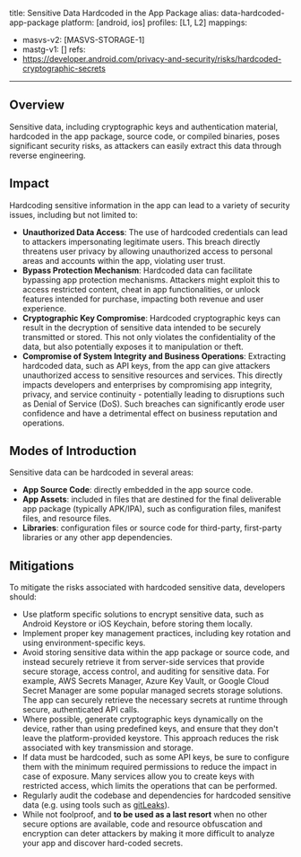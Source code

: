 title: Sensitive Data Hardcoded in the App Package
alias: data-hardcoded-app-package
platform: [android, ios]
profiles: [L1, L2]
mappings:
  - masvs-v2: [MASVS-STORAGE-1]
  - mastg-v1: []
refs:
  - https://developer.android.com/privacy-and-security/risks/hardcoded-cryptographic-secrets
---

## Overview

Sensitive data, including cryptographic keys and authentication material, hardcoded in the app package, source code, or compiled binaries, poses significant security risks, as attackers can easily extract this data through reverse engineering.

## Impact

Hardcoding sensitive information in the app can lead to a variety of security issues, including but not limited to:

- **Unauthorized Data Access**: The use of hardcoded credentials can lead to attackers impersonating legitimate users. This breach directly threatens user privacy by allowing unauthorized access to personal areas and accounts within the app, violating user trust.
- **Bypass Protection Mechanism**: Hardcoded data can facilitate bypassing app protection mechanisms. Attackers might exploit this to access restricted content, cheat in app functionalities, or unlock features intended for purchase, impacting both revenue and user experience.
- **Cryptographic Key Compromise**: Hardcoded cryptographic keys can result in the decryption of sensitive data intended to be securely transmitted or stored. This not only violates the confidentiality of the data, but also potentially exposes it to manipulation or theft.
- **Compromise of System Integrity and Business Operations**: Extracting hardcoded data, such as API keys, from the app can give attackers unauthorized access to sensitive resources and services. This directly impacts developers and enterprises by compromising app integrity, privacy, and service continuity - potentially leading to disruptions such as Denial of Service (DoS). Such breaches can significantly erode user confidence and have a detrimental effect on business reputation and operations.

## Modes of Introduction

Sensitive data can be hardcoded in several areas:

- **App Source Code**: directly embedded in the app source code.
- **App Assets**: included in files that are destined for the final deliverable app package (typically APK/IPA), such as configuration files, manifest files, and resource files.
- **Libraries**: configuration files or source code for third-party, first-party libraries or any other app dependencies.

## Mitigations

To mitigate the risks associated with hardcoded sensitive data, developers should:
- Use platform specific solutions to encrypt sensitive data, such as Android Keystore or iOS Keychain, before storing them locally.
- Implement proper key management practices, including key rotation and using environment-specific keys.
- Avoid storing sensitive data within the app package or source code, and instead securely retrieve it from server-side services that provide secure storage, access control, and auditing for sensitive data. For example, AWS Secrets Manager, Azure Key Vault, or Google Cloud Secret Manager are some popular managed secrets storage solutions. The app can securely retrieve the necessary secrets at runtime through secure, authenticated API calls.
- Where possible, generate cryptographic keys dynamically on the device, rather than using predefined keys, and ensure that they don't leave the platform-provided keystore. This approach reduces the risk associated with key transmission and storage.
- If data must be hardcoded, such as some API keys, be sure to configure them with the minimum required permissions to reduce the impact in case of exposure. Many services allow you to create keys with restricted access, which limits the operations that can be performed.
- Regularly audit the codebase and dependencies for hardcoded sensitive data (e.g. using tools such as [gitLeaks](https://github.com/gitleaks/gitleaks)).
- While not foolproof, and **to be used as a last resort** when no other secure options are available, code and resource obfuscation and encryption can deter attackers by making it more difficult to analyze your app and discover hard-coded secrets.
